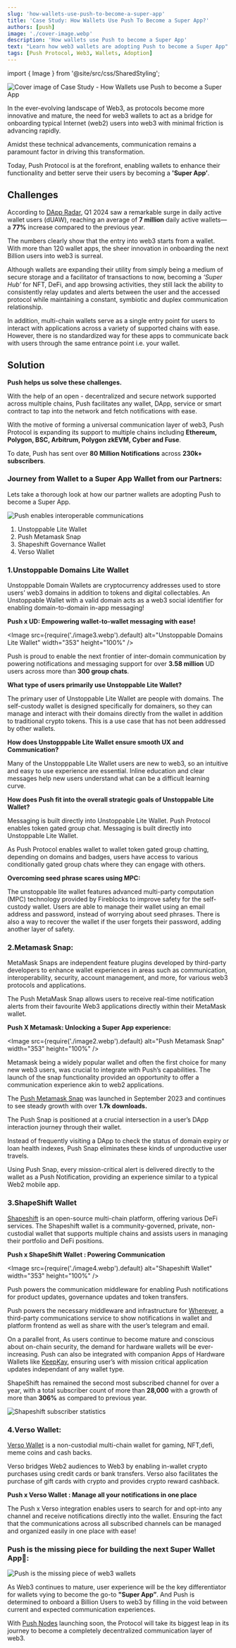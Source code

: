 ```yaml
---
slug: 'how-wallets-use-push-to-become-a-super-app'
title: 'Case Study: How Wallets Use Push To Become a Super App?'
authors: [push]
image: './cover-image.webp'
description: 'How wallets use Push to become a Super App'
text: "Learn how web3 wallets are adopting Push to become a Super App"
tags: [Push Protocol, Web3, Wallets, Adoption]
---
```


import { Image } from '@site/src/css/SharedStyling';

![Cover image of Case Study - How Wallets use Push to become a Super App](./cover-image.webp)

<!--truncate-->

In the ever-evolving landscape of Web3, as protocols become more innovative and mature, the need for web3 wallets to act as a bridge for onboarding typical Internet (web2) users into web3 with minimal friction is advancing rapidly. 

Amidst these technical advancements, communication remains a paramount factor in driving this transformation. 

Today, Push Protocol is at the forefront, enabling wallets to enhance their functionality and better serve their users by becoming a **'Super App’**.

## Challenges
According to [DApp Radar](https://dappradar.com/blog/state-of-the-dapp-industry-q1-2024), Q1 2024 saw a remarkable surge in daily active wallet users (dUAW), reaching an average of **7 million** daily active wallets—a **77%** increase compared to the previous year.

The numbers clearly show that the entry into web3 starts from a wallet. With more than 120 wallet apps, the sheer innovation in onboarding the next Billion users into web3 is surreal.

Although wallets are expanding their utility from simply being a medium of secure storage and a facilitator of transactions to now, becoming a *‘Super Hub’* for NFT, DeFi, and app browsing activities, they still lack the ability to consistently relay updates and alerts between the user and the accessed protocol while maintaining a constant, symbiotic and duplex communication relationship.

In addition, multi-chain wallets serve as a single entry point for users to interact with applications across a variety of supported chains with ease. However, there is no standardized way for these apps to communicate back with users through the same entrance point i.e. your wallet.


## Solution

**Push helps us solve these challenges.**

With the help of an open - decentralized and secure network supported across multiple chains, Push facilitates any wallet, DApp, service or smart contract to tap into the network and fetch notifications with ease.

With the motive of forming a universal communication layer of web3, Push Protocol is expanding its support to multiple chains including **Ethereum, Polygon, BSC, Arbitrum, Polygon zkEVM, Cyber and Fuse**.

To date, Push has sent over **80 Million Notifications** across **230k+ subscribers**.

### Journey from Wallet to a Super App Wallet from our Partners: ###

Lets take a thorough look at how our partner wallets are adopting Push to become a Super App.

<!-- Interoperable Communications Image -->
![Push enables interoperable communications](./image1.webp)



1. Unstoppable Lite Wallet
2. Push Metamask Snap
3. Shapeshift Governance Wallet
4. Verso Wallet



### 1.Unstoppable Domains Lite Wallet

Unstoppable Domain Wallets are cryptocurrency addresses used to store users’ web3 domains in addition to tokens and digital collectables.
An Unstoppable Wallet with a valid domain acts as a web3 social identifier for enabling domain-to-domain in-app messaging!

**Push x UD: Empowering wallet-to-wallet messaging with ease!**

<!-- unstoppable lite wallet screen shot -->
<!-- ![Unstoppable Domains Lite Wallet](./image3.webp) -->
<Image src={require('./image3.webp').default} alt="Unstoppable Domains Lite Wallet" width="353" height="100%" />


Push is proud to enable the next frontier of inter-domain communication by powering notifications and messaging support for over **3.58 million** UD users across more than **300 group chats**.


**What type of users primarily use Unstoppable Lite Wallet?**

The primary user of Unstoppable Lite Wallet are people with domains. The self-custody wallet is designed specifically for domainers, so they can manage and interact with their domains directly from the wallet in addition to traditional crypto tokens. This is a use case that has not been addressed by other wallets.

**How does Unstopppable Lite Wallet ensure smooth UX and Communication?**

Many of the Unstopppable Lite Wallet users are new to web3, so an intuitive and easy to use experience are essential. Inline education and clear messages help new users understand what can be a difficult learning curve.


**How does Push fit into the overall strategic goals of Unstoppable Lite Wallet?**

Messaging is built directly into Unstoppable Lite Wallet. Push Protocol enables token gated group chat. Messaging is built directly into Unstoppable Lite Wallet.

As Push Protocol enables wallet to wallet token gated group chatting, depending on domains and badges, users have access to various conditionally gated group chats where they can engage with others.



**Overcoming seed phrase scares using MPC:**

The unstoppable lite wallet features advanced multi-party computation (MPC) technology provided by Fireblocks to improve safety for the self-custody wallet. Users are able to manage their wallet using an email address and password, instead of worrying about seed phrases. There is also a way to recover the wallet if the user forgets their password, adding another layer of safety.

### 2.Metamask Snap:

MetaMask Snaps are independent feature plugins developed by third-party developers to enhance wallet experiences in areas such as communication, interoperability, security, account management, and more, for various web3 protocols and applications.

The Push MetaMask Snap allows users to receive real-time notification alerts from their favourite Web3 applications directly within their MetaMask wallet.

**Push X Metamask: Unlocking a Super App experience:**

<!-- metamsk snap screenshot -->
<!-- ![Push Metamask Snap](./image2.webp) -->
<Image src={require('./image2.webp').default} alt="Push Metamask Snap" width="353" height="100%" />







Metamask being a widely popular wallet and often the first choice for many new web3 users, was crucial to integrate with Push’s capabilities. The launch of the snap functionality provided an opportunity to offer a communication experience akin to web2 applications.

The [Push Metamask Snap](https://snaps.metamask.io/snap/npm/pushprotocol/snap/?utm_source=google&utm_medium=blog&utm_campaign=case_study_supper_app) was launched in September 2023 and continues to see steady growth with over **1.7k downloads.**

The Push  Snap is positioned at a crucial intersection in a user’s DApp interaction journey through their wallet. 

Instead of frequently visiting a DApp to check the status of domain expiry or loan health indexes, Push Snap eliminates these kinds of unproductive user travels. 

Using Push Snap, every mission-critical alert is delivered directly to the wallet as a Push Notification, providing an experience similar to a typical Web2 mobile app.

### 3.ShapeShift Wallet

[Shapeshift](https://app.shapeshift.com/) is an open-source multi-chain platform, offering various DeFi services. The Shapeshift wallet is a community-governed, private, non-custodial wallet that supports multiple chains and assists users in managing their portfolio and DeFi positions.

**Push x ShapeShift  Wallet : Powering Communication**

<!-- shapeshift wallet screenshot -->
<!-- ![Shapeshift Wallet](./image4.webp) -->
<Image src={require('./image4.webp').default} alt="Shapeshift Wallet" width="353" height="100%" />




Push powers the communication middleware for enabling Push notifications for product updates, governance updates and token transfers. 

Push powers the necessary middleware and infrastructure for [Wherever](https://www.wherever.im/), a third-party communications service to show notifications in wallet and platform frontend as well as share with the user’s telegram and email.

On a parallel front, As users continue to become mature and conscious about on-chain security, the demand for hardware wallets will be ever-increasing. Push can also be integrated with companion Apps of Hardware Wallets like [KeepKay](https://www.keepkey.com/), ensuring user’s with mission critical application updates independant of any wallet type.

ShapeShift has remained the second most subscribed channel for over a year, with a total subscriber count of more than **28,000** with a growth of more than **306%** as compared to previous year.
<!-- shapeshift subscriber count -->
![Shapeshift subscriber statistics](./image5.webp)


### 4.Verso Wallet:

[Verso Wallet](https://get-verso.com/) is a non-custodial multi-chain wallet for gaming, NFT,defi, meme coins and cash backs.

Verso bridges Web2 audiences to Web3 by enabling in-wallet crypto purchases using credit cards or bank transfers. Verso also facilitates the purchase of gift cards with crypto and provides crypto reward cashback.

**Push x Verso Wallet : Manage all your notifications in one place**

The Push x Verso integration enables users to search for and opt-into any channel and receive notifications directly into the wallet. Ensuring the fact that the communications across all subscribed channels can be managed and organized easily in one place with ease!

### Push is the missing piece for building the next Super Wallet App🧩:

![Push is the missing piece of web3 wallets](./image6.webp)


As Web3 continues to mature, user experience will be the key differentiator for wallets vying to become the go-to **"Super App”**. And Push is determined to onboard a Billion Users to web3 by filling in the void between current and expected communication experiences.

With [Push Nodes](https://push.org/blog/explaining-push-nodes/) launching soon, the Protocol will take its biggest leap in its journey to become a completely decentralized communication layer of web3.
